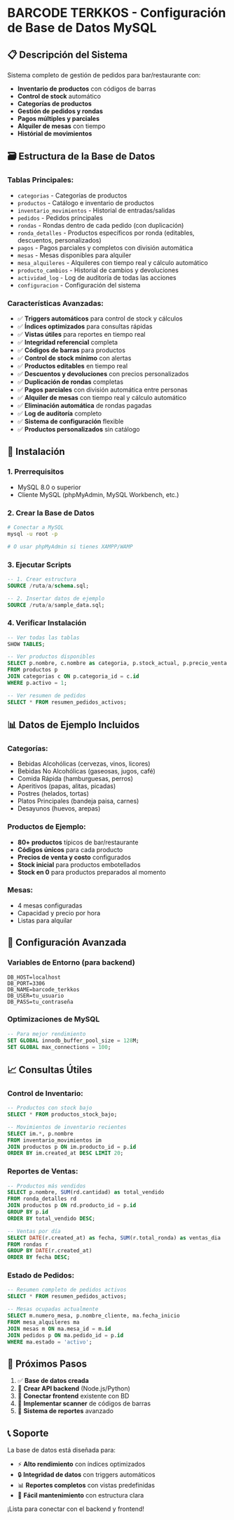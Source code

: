 # BARCODE TERKKOS - Configuración de Base de Datos MySQL

## 📋 Descripción del Sistema

Sistema completo de gestión de pedidos para bar/restaurante con:
- **Inventario de productos** con códigos de barras
- **Control de stock** automático
- **Categorías de productos** 
- **Gestión de pedidos y rondas**
- **Pagos múltiples y parciales**
- **Alquiler de mesas** con tiempo
- **Histórial de movimientos**

## 🗃️ Estructura de la Base de Datos

### Tablas Principales:
- `categorias` - Categorías de productos
- `productos` - Catálogo e inventario de productos
- `inventario_movimientos` - Historial de entradas/salidas
- `pedidos` - Pedidos principales
- `rondas` - Rondas dentro de cada pedido (con duplicación)
- `ronda_detalles` - Productos específicos por ronda (editables, descuentos, personalizados)
- `pagos` - Pagos parciales y completos con división automática
- `mesas` - Mesas disponibles para alquiler
- `mesa_alquileres` - Alquileres con tiempo real y cálculo automático
- `producto_cambios` - Historial de cambios y devoluciones
- `actividad_log` - Log de auditoría de todas las acciones
- `configuracion` - Configuración del sistema

### Características Avanzadas:
- ✅ **Triggers automáticos** para control de stock y cálculos
- ✅ **Índices optimizados** para consultas rápidas  
- ✅ **Vistas útiles** para reportes en tiempo real
- ✅ **Integridad referencial** completa
- ✅ **Códigos de barras** para productos
- ✅ **Control de stock mínimo** con alertas
- ✅ **Productos editables** en tiempo real
- ✅ **Descuentos y devoluciones** con precios personalizados
- ✅ **Duplicación de rondas** completas
- ✅ **Pagos parciales** con división automática entre personas
- ✅ **Alquiler de mesas** con tiempo real y cálculo automático
- ✅ **Eliminación automática** de rondas pagadas
- ✅ **Log de auditoría** completo
- ✅ **Sistema de configuración** flexible
- ✅ **Productos personalizados** sin catálogo

## 🚀 Instalación

### 1. Prerrequisitos
- MySQL 8.0 o superior
- Cliente MySQL (phpMyAdmin, MySQL Workbench, etc.)

### 2. Crear la Base de Datos

```bash
# Conectar a MySQL
mysql -u root -p

# O usar phpMyAdmin si tienes XAMPP/WAMP
```

### 3. Ejecutar Scripts

```sql
-- 1. Crear estructura
SOURCE /ruta/a/schema.sql;

-- 2. Insertar datos de ejemplo
SOURCE /ruta/a/sample_data.sql;
```

### 4. Verificar Instalación

```sql
-- Ver todas las tablas
SHOW TABLES;

-- Ver productos disponibles
SELECT p.nombre, c.nombre as categoria, p.stock_actual, p.precio_venta 
FROM productos p 
JOIN categorias c ON p.categoria_id = c.id 
WHERE p.activo = 1;

-- Ver resumen de pedidos
SELECT * FROM resumen_pedidos_activos;
```

## 📊 Datos de Ejemplo Incluidos

### Categorías:
- Bebidas Alcohólicas (cervezas, vinos, licores)
- Bebidas No Alcohólicas (gaseosas, jugos, café)  
- Comida Rápida (hamburguesas, perros)
- Aperitivos (papas, alitas, picadas)
- Postres (helados, tortas)
- Platos Principales (bandeja paisa, carnes)
- Desayunos (huevos, arepas)

### Productos de Ejemplo:
- **80+ productos** típicos de bar/restaurante
- **Códigos únicos** para cada producto
- **Precios de venta y costo** configurados
- **Stock inicial** para productos embotellados
- **Stock en 0** para productos preparados al momento

### Mesas:
- 4 mesas configuradas
- Capacidad y precio por hora
- Listas para alquilar

## 🔧 Configuración Avanzada

### Variables de Entorno (para backend)
```env
DB_HOST=localhost
DB_PORT=3306
DB_NAME=barcode_terkkos
DB_USER=tu_usuario
DB_PASS=tu_contraseña
```

### Optimizaciones de MySQL
```sql
-- Para mejor rendimiento
SET GLOBAL innodb_buffer_pool_size = 128M;
SET GLOBAL max_connections = 100;
```

## 📈 Consultas Útiles

### Control de Inventario:
```sql
-- Productos con stock bajo
SELECT * FROM productos_stock_bajo;

-- Movimientos de inventario recientes
SELECT im.*, p.nombre 
FROM inventario_movimientos im
JOIN productos p ON im.producto_id = p.id
ORDER BY im.created_at DESC LIMIT 20;
```

### Reportes de Ventas:
```sql
-- Productos más vendidos
SELECT p.nombre, SUM(rd.cantidad) as total_vendido
FROM ronda_detalles rd
JOIN productos p ON rd.producto_id = p.id
GROUP BY p.id
ORDER BY total_vendido DESC;

-- Ventas por día
SELECT DATE(r.created_at) as fecha, SUM(r.total_ronda) as ventas_dia
FROM rondas r
GROUP BY DATE(r.created_at)
ORDER BY fecha DESC;
```

### Estado de Pedidos:
```sql
-- Resumen completo de pedidos activos
SELECT * FROM resumen_pedidos_activos;

-- Mesas ocupadas actualmente
SELECT m.numero_mesa, p.nombre_cliente, ma.fecha_inicio
FROM mesa_alquileres ma
JOIN mesas m ON ma.mesa_id = m.id  
JOIN pedidos p ON ma.pedido_id = p.id
WHERE ma.estado = 'activo';
```

## 🔄 Próximos Pasos

1. ✅ **Base de datos creada**
2. 🔄 **Crear API backend** (Node.js/Python)
3. 🔄 **Conectar frontend** existente con BD
4. 🔄 **Implementar scanner** de códigos de barras
5. 🔄 **Sistema de reportes** avanzado

## 📞 Soporte

La base de datos está diseñada para:
- ⚡ **Alto rendimiento** con índices optimizados
- 🔒 **Integridad de datos** con triggers automáticos  
- 📊 **Reportes completos** con vistas predefinidas
- 🔧 **Fácil mantenimiento** con estructura clara

¡Lista para conectar con el backend y frontend!